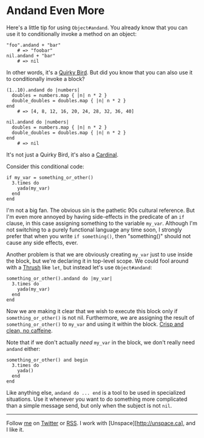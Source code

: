 Andand Even More
===

Here's a little tip for using `Object#andand`. You already know that you can use it to conditionally invoke a method on an object:

    "foo".andand + "bar"
        # => "foobar"
    nil.andand + "bar"
        # => nil

In other words, it's a [Quirky Bird](http://github.com/raganwald/homoiconic/tree/master/2008-11-04/quirky_birds_and_meta_syntactic_programming.markdown "Quirky Birds and Meta-Syntactic Programming"). But did you know that you can also use it to conditionally invoke a block? 

    (1..10).andand do |numbers|
      doubles = numbers.map { |n| n * 2 }
      double_doubles = doubles.map { |n| n * 2 }
    end
        # => [4, 8, 12, 16, 20, 24, 28, 32, 36, 40]
    
    nil.andand do |numbers|
      doubles = numbers.map { |n| n * 2 }
      double_doubles = doubles.map { |n| n * 2 }
    end
        # => nil

It's not just a Quirky Bird, it's also a [Cardinal](http://github.com/raganwald/homoiconic/tree/master/2008-10-31/songs_of_the_cardinal.markdown "Songs of the Cardinal").

Consider this conditional code:

    if my_var = something_or_other()
      3.times do
        yada(my_var)
      end
    end

I'm not a big fan. The obvious sin is the pathetic 90s cultural reference. But I'm even more annoyed by having side-effects in the predicate of an `if` clause, in this case assigning something to the variable `my_var`. Although I'm not switching to a purely functional language any time soon, I strongly prefer that when you write `if something()`, then "something()" should not cause any side effects, ever.

Another problem is that we are obviously creating `my_var` just to use inside the block, but we're declaring it in top-level scope. We could fool around with a [Thrush](http://github.com/raganwald/homoiconic/tree/master/2008-10-30/thrush.markdown "The Thrush") like `let`, but instead let's use `Object#andand`:

    something_or_other().andand do |my_var|
      3.times do
        yada(my_var)
      end
    end
  
Now we are making it clear that we wish to execute this block only if `something_or_other()` is not nil. Furthermore, we are assigning the result of `something_or_other()` to `my_var` and using it within the block. [Crisp and clean, no caffeine](http://www.youtube.com/watch?v=ryXsn7fLV-M "YouTube - 7-UP Commercial featuring Geoffrey Holder").

Note that if we don't actually *need* `my_var` in the block, we don't really need `andand` either:

    something_or_other() and begin
      3.times do
        yada()
      end
    end
    
Like anything else, `andand do ... end` is a tool to be used in specialized situations. Use it whenever you want to do something more complicated than a simple message send, but only when the subject is not `nil`.

----
	
Follow [me](http://reginald.braythwayt.com) on [Twitter](http://twitter.com/raganwald) or [RSS](http://feeds.feedburner.com/raganwald "raganwald's rss feed"). I work with [Unspace][http://unspace.ca], and I like it.
